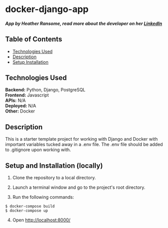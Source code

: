 # docker-django-app
##### App by **Heather Ransome**, read more about the developer on her [LinkedIn](https://www.linkedin.com/in/siobahnv/)<br>

## Table of Contents
* [Technologies Used](#techused)
* [Description](#description)
* [Setup Installation](#setup)

## <a name="techused"></a>Technologies Used
__Backend:__ Python, Django, PostgreSQL<br>
__Frontend:__ Javascript<br>
__APIs:__ N/A<br>
__Deployed:__ N/A<br>
__Other:__ Docker<br>

## <a name="description"></a>Description
This is a starter template project for working with Django and Docker with important variables tucked away in a .env file. The .env file should be added to .gitignore upon working with.

## <a name="setup"></a>Setup and Installation (locally)

1. Clone the repository to a local directory.

2. Launch a terminal window and go to the project's root directory.

3. Run the following commands:
  ```
  $ docker-compose build
  $ docker-compose up
  ```

4. Open [http://localhost:8000/](http://localhost:8000/)